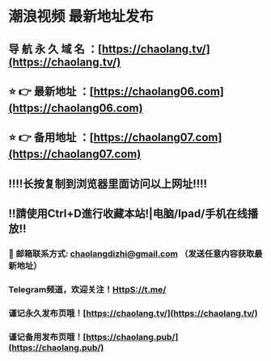 # 潮浪视频 最新地址发布

## 导 航 永 久 域 名 ：[https://chaolang.tv/](https://chaolang.tv/)

## ⭐️ 👉 最新地址 ：[https://chaolang06.com](https://chaolang06.com)

## ⭐️ 👉 备用地址 ：[https://chaolang07.com](https://chaolang07.com)


## ‼️‼️长按复制到浏览器里面访问以上网址‼️‼️

## ‼️請使用Ctrl+D進行收藏本站!|电脑/Ipad/手机在线播放‼️

### 📧 邮箱联系方式: [chaolangdizhi@gmail.com](mailto:chaolangdizhi@gmail.com) （发送任意内容获取最新地址）

### Telegram频道，欢迎关注！[HttpS://t.me/](https://t.me/)

### 谨记永久发布页哦！[https://chaolang.tv/](https://chaolang.tv/)

### 谨记备用发布页哦！[https://chaolang.pub/](https://chaolang.pub/)
